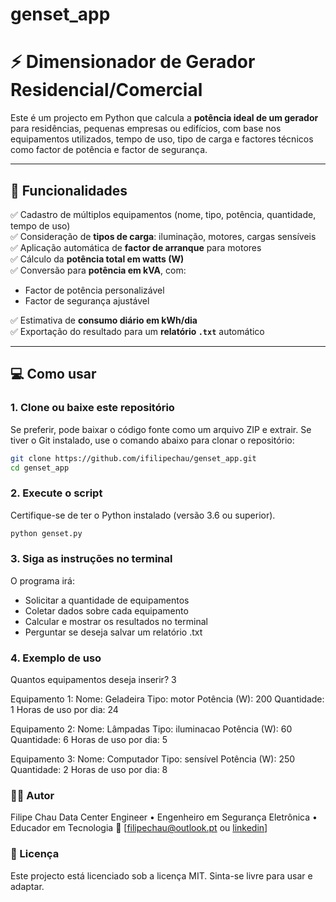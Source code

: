 # genset_app

# ⚡ Dimensionador de Gerador Residencial/Comercial

Este é um projecto em Python que calcula a **potência ideal de um gerador** para residências, pequenas empresas ou edifícios, com base nos equipamentos utilizados, tempo de uso, tipo de carga e factores técnicos como factor de potência e factor de segurança.

---

## 🧠 Funcionalidades

✅ Cadastro de múltiplos equipamentos (nome, tipo, potência, quantidade, tempo de uso)  
✅ Consideração de **tipos de carga**: iluminação, motores, cargas sensíveis  
✅ Aplicação automática de **factor de arranque** para motores  
✅ Cálculo da **potência total em watts (W)**  
✅ Conversão para **potência em kVA**, com:
- Factor de potência personalizável
- Factor de segurança ajustável

✅ Estimativa de **consumo diário em kWh/dia**  
✅ Exportação do resultado para um **relatório `.txt`** automático

---

## 💻 Como usar

### 1. Clone ou baixe este repositório
Se preferir, pode baixar o código fonte como um arquivo ZIP e extrair.
Se tiver o Git instalado, use o comando abaixo para clonar o repositório:
```bash
git clone https://github.com/ifilipechau/genset_app.git
cd genset_app
```

### 2. Execute o script
Certifique-se de ter o Python instalado (versão 3.6 ou superior).
```bash
python genset.py
```

### 3. Siga as instruções no terminal
O programa irá:
- Solicitar a quantidade de equipamentos
- Coletar dados sobre cada equipamento
- Calcular e mostrar os resultados no terminal
- Perguntar se deseja salvar um relatório .txt

### 4. Exemplo de uso

Quantos equipamentos deseja inserir? 3

Equipamento 1:
Nome: Geladeira
Tipo: motor
Potência (W): 200
Quantidade: 1
Horas de uso por dia: 24

Equipamento 2:
Nome: Lâmpadas
Tipo: iluminacao
Potência (W): 60
Quantidade: 6
Horas de uso por dia: 5

Equipamento 3:
Nome: Computador
Tipo: sensível
Potência (W): 250
Quantidade: 2
Horas de uso por dia: 8

### 👨‍💻 Autor
Filipe Chau
Data Center Engineer • Engenheiro em Segurança Eletrônica • Educador em Tecnologia
📧 [filipechau@outlook.pt ou [linkedin](https://www.linkedin.com/in/filipe-chau-b25820211)]

### 📜 Licença
Este projecto está licenciado sob a licença MIT. Sinta-se livre para usar e adaptar.
